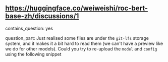 ## https://huggingface.co/weiweishi/roc-bert-base-zh/discussions/1

contains_question: yes

question_part: Just realised some files are under the `git-lfs` storage system, and it makes it a bit hard to read them (we can't have a preview like we do for other models).  Could you try to re-upload the `model` and `config` using the following snippet